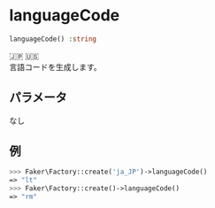 # languageCode
```php
languageCode() :string
```
:jp: :us:  
言語コードを生成します。

## パラメータ
なし

## 例
```php
>>> Faker\Factory::create('ja_JP')->languageCode()
=> "lt"
>>> Faker\Factory::create()->languageCode()
=> "rm"
```
